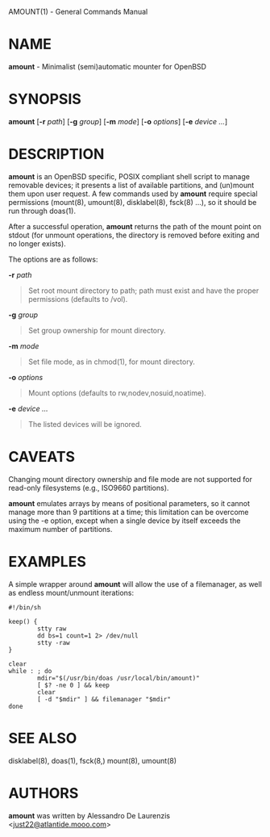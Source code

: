 AMOUNT(1) - General Commands Manual

# NAME

**amount** - Minimalist (semi)automatic mounter for OpenBSD

# SYNOPSIS

**amount**
\[**-r**&nbsp;*path*]
\[**-g**&nbsp;*group*]
\[**-m**&nbsp;*mode*]
\[**-o**&nbsp;*options*]
\[**-e**&nbsp;*device&nbsp;...*]

# DESCRIPTION

**amount**
is an
OpenBSD
specific, POSIX compliant shell script to manage removable devices;
it presents a list of available partitions, and (un)mount them upon
user request.
A few commands used by
**amount**
require special permissions
(mount(8),
umount(8),
disklabel(8),
fsck(8) ...),
so it should be run through
doas(1).

After a successful operation,
**amount**
returns the path of the mount point on stdout (for unmount
operations, the directory is removed before exiting and no longer
exists).

The options are as follows:

**-r** *path*

> Set root mount directory to path; path must exist and have the proper
> permissions (defaults to /vol).

**-g** *group*

> Set group ownership for mount directory.

**-m** *mode*

> Set file mode, as in
> chmod(1),
> for mount directory.

**-o** *options*

> Mount options (defaults to rw,nodev,nosuid,noatime).

**-e** *device ...*

> The listed devices will be ignored.

# CAVEATS

Changing mount directory ownership and file mode are not supported for
read-only filesystems (e.g., ISO9660 partitions).

**amount**
emulates arrays by means of positional parameters, so it cannot manage
more than 9 partitions at a time; this limitation can be overcome using
the -e option, except when a single device by itself exceeds the
maximum number of partitions.

# EXAMPLES

A simple wrapper around
**amount**
will allow the use of a filemanager, as well as endless mount/unmount
iterations:

	#!/bin/sh
	
	keep() {
	        stty raw
	        dd bs=1 count=1 2> /dev/null
	        stty -raw
	}
	
	clear
	while : ; do
	        mdir="$(/usr/bin/doas /usr/local/bin/amount)"
	        [ $? -ne 0 ] && keep
	        clear
	        [ -d "$mdir" ] && filemanager "$mdir"
	done

# SEE ALSO

disklabel(8),
doas(1),
fsck(8,)
mount(8),
umount(8)

# AUTHORS

**amount**
was written by Alessandro De Laurenzis &lt;just22@atlantide.mooo.com&gt;
